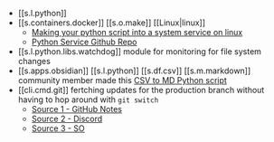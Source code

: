 
-  [[s.l.python]]
  - [[s.containers.docker]] [[s.o.make]] [[Linux|linux]] 
    - [Making your python script into a system service on linux](https://python.plainenglish.io/turning-your-python-script-into-a-real-program-cb702e16ed02) 
    - [Python Service Github Repo](https://github.com/adamcyber1/mypythonservice)
  - [[s.l.python.libs.watchdog]] module for monitoring for file system changes
- [[s.apps.obsidian]] [[s.l.python]] [[s.df.csv]] [[s.m.markdown]] community member made this [CSV to MD Python script](<https://github.com/kometenstaub/csv-to-md>)
- [[cli.cmd.git]] fertching updates for the production branch without having to hop around with `git switch`
  - [Source 1 - GitHub Notes](https://github.com/ebouchut/learn-git/wiki/Branch#merge-a-branch-without-doing-a-git-checkout-beforehand)
  - [Source 2 - Discord](https://discord.com/channels/737199036817342466/737199948910690344/843161442299674634) 
  - [Source 3 - SO](https://stackoverflow.com/questions/3216360/merge-update-and-pull-git-branches-without-using-checkouts/17722977#17722977)

